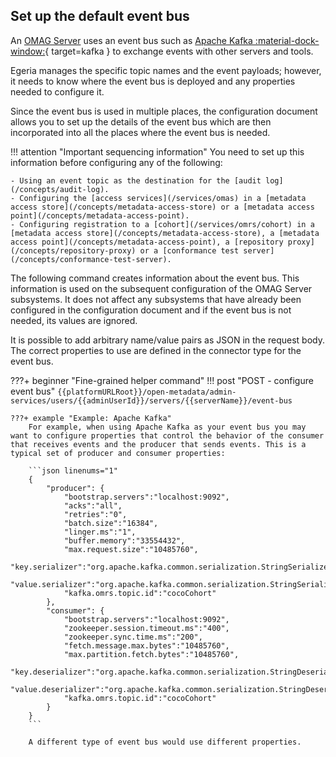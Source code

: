 <!-- SPDX-License-Identifier: CC-BY-4.0 -->
<!-- Copyright Contributors to the Egeria project. -->

## Set up the default event bus

An [OMAG Server](/concepts/omag-server) uses an event bus such as [Apache Kafka :material-dock-window:](https://kafka.apache.org){ target=kafka } to exchange events with other servers and tools.

Egeria manages the specific topic names and the event payloads; however, it needs to know where the event bus is deployed and any properties needed to configure it.

Since the event bus is used in multiple places, the configuration document allows you to set up the details of the event bus which are then incorporated into all the places where the event bus is needed.

!!! attention "Important sequencing information"
    You need to set up this information before configuring any of the following:

    - Using an event topic as the destination for the [audit log](/concepts/audit-log).
    - Configuring the [access services](/services/omas) in a [metadata access store](/concepts/metadata-access-store) or a [metadata access point](/concepts/metadata-access-point).
    - Configuring registration to a [cohort](/services/omrs/cohort) in a [metadata access store](/concepts/metadata-access-store), a [metadata access point](/concepts/metadata-access-point), a [repository proxy](/concepts/repository-proxy) or a [conformance test server](/concepts/conformance-test-server).

The following command creates information about the event bus. This information is used on the subsequent configuration of the OMAG Server subsystems. It does not affect any subsystems that have already been configured in the configuration document and if the event bus is not needed, its values are ignored.

It is possible to add arbitrary name/value pairs as JSON in the request body. The correct properties to use are defined in the connector type for the event bus.

???+ beginner "Fine-grained helper command"
    !!! post "POST - configure event bus"
        ```
        {{platformURLRoot}}/open-metadata/admin-services/users/{{adminUserId}}/servers/{{serverName}}/event-bus
        ```
    
    ???+ example "Example: Apache Kafka"
        For example, when using Apache Kafka as your event bus you may want to configure properties that control the behavior of the consumer that receives events and the producer that sends events. This is a typical set of producer and consumer properties:
    
        ```json linenums="1"
        {
        	"producer": {
        		"bootstrap.servers":"localhost:9092",
        		"acks":"all",
        		"retries":"0",
        		"batch.size":"16384",
        		"linger.ms":"1",
        		"buffer.memory":"33554432",
        		"max.request.size":"10485760",
        		"key.serializer":"org.apache.kafka.common.serialization.StringSerializer",
        		"value.serializer":"org.apache.kafka.common.serialization.StringSerializer",
        		"kafka.omrs.topic.id":"cocoCohort"
        	},
        	"consumer": {
           		"bootstrap.servers":"localhost:9092",
           		"zookeeper.session.timeout.ms":"400",
           		"zookeeper.sync.time.ms":"200",
           		"fetch.message.max.bytes":"10485760",
           		"max.partition.fetch.bytes":"10485760",
           		"key.deserializer":"org.apache.kafka.common.serialization.StringDeserializer",
           		"value.deserializer":"org.apache.kafka.common.serialization.StringDeserializer",
           		"kafka.omrs.topic.id":"cocoCohort"
        	}
        }
        ```
    
        A different type of event bus would use different properties.
